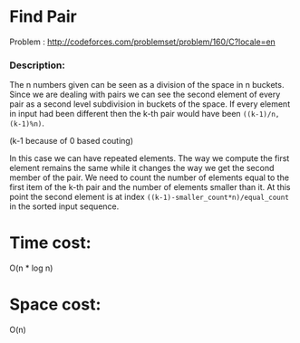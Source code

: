# Find Pair
Problem : http://codeforces.com/problemset/problem/160/C?locale=en

### Description:
The n numbers given can be seen as a division of the space in n buckets. 
Since we are dealing with pairs we can see the second element of every pair as a second level subdivision
in buckets of the space.
If every element in input had been different then the k-th pair would have been `((k-1)/n, (k-1)%n)`.

(k-1 because of 0 based couting)

In this case we can have repeated elements.
The way we compute the first element remains the same while it changes the way we get the second member of the pair.
We need to count the number of elements equal to the first item of the k-th pair and the number of elements smaller than it.
At this point the second element is at index `((k-1)-smaller_count*n)/equal_count` in the sorted input sequence.

# Time cost:
O(n * log n)
# Space cost: 
O(n)